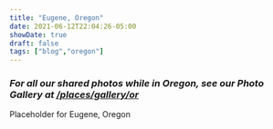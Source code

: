 ```yaml
---
title: "Eugene, Oregon"
date: 2021-06-12T22:04:26-05:00
showDate: true
draft: false
tags: ["blog","oregon"]
---
```


### *For all our shared photos while in Oregon, see our Photo Gallery at [/places/gallery/or](/places/gallery/or)*

Placeholder for Eugene, Oregon
